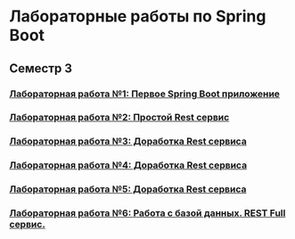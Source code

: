 # Лабораторные работы по Spring Boot


## Семестр 3

### [Лабораторная работа №1: Первое Spring Boot приложение](https://github.com/AMaslyakov/LabsJava/tree/main/projects/lab1/src/main/java/com/example/lab1)
### [Лабораторная работа №2: Простой Rest сервис](https://github.com/AMaslyakov/LabsJava/tree/main/projects/lab2)
### [Лабораторная работа №3: Доработка Rest сервиса](https://github.com/AMaslyakov/LabsJava/tree/main/projects/lab3)
### [Лабораторная работа №4: Доработка Rest сервиса](https://github.com/AMaslyakov/LabsJava/tree/main/projects/lab4)
### [Лабораторная работа №5: Доработка Rest сервиса](https://github.com/AMaslyakov/LabsJava/tree/main/projects/lab5)
### [Лабораторная работа №6: Работа с базой данных. REST Full сервис.](https://github.com/AMaslyakov/LabsJava/tree/main/projects/lab6)

